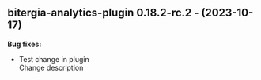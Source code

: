 ## bitergia-analytics-plugin 0.18.2-rc.2 - (2023-10-17)

**Bug fixes:**

 * Test change in plugin\
   Change description

